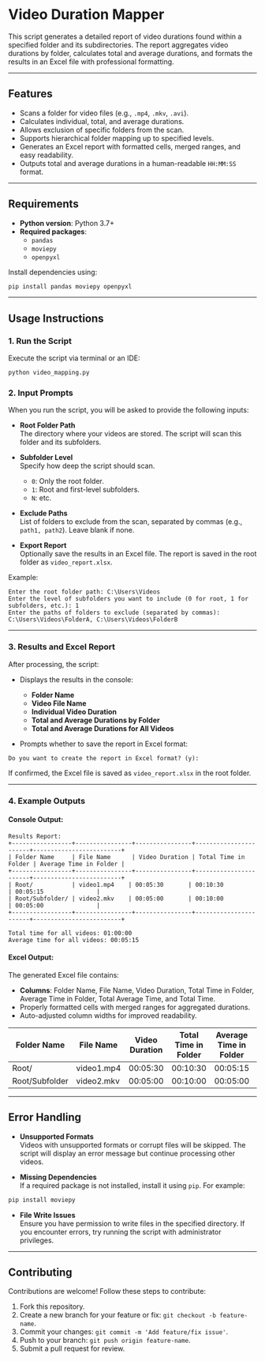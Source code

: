 # Video Duration Mapper

This script generates a detailed report of video durations found within a specified folder and its subdirectories. The report aggregates video durations by folder, calculates total and average durations, and formats the results in an Excel file with professional formatting.

---

## Features

- Scans a folder for video files (e.g., `.mp4`, `.mkv`, `.avi`).
- Calculates individual, total, and average durations.
- Allows exclusion of specific folders from the scan.
- Supports hierarchical folder mapping up to specified levels.
- Generates an Excel report with formatted cells, merged ranges, and easy readability.
- Outputs total and average durations in a human-readable `HH:MM:SS` format.

---

## Requirements

- **Python version**: Python 3.7+
- **Required packages**:
  - `pandas`
  - `moviepy`
  - `openpyxl`

Install dependencies using:
```bash
pip install pandas moviepy openpyxl
```

---

## Usage Instructions

### 1. Run the Script
Execute the script via terminal or an IDE:
```bash
python video_mapping.py
```

### 2. Input Prompts
When you run the script, you will be asked to provide the following inputs:

- **Root Folder Path**  
  The directory where your videos are stored. The script will scan this folder and its subfolders.

- **Subfolder Level**  
  Specify how deep the script should scan.  
  - `0`: Only the root folder.  
  - `1`: Root and first-level subfolders. 
  - `N`: etc. 

- **Exclude Paths**  
  List of folders to exclude from the scan, separated by commas (e.g., `path1, path2`). Leave blank if none.

- **Export Report**  
  Optionally save the results in an Excel file. The report is saved in the root folder as `video_report.xlsx`.

Example:
```plaintext
Enter the root folder path: C:\Users\Videos
Enter the level of subfolders you want to include (0 for root, 1 for subfolders, etc.): 1
Enter the paths of folders to exclude (separated by commas): C:\Users\Videos\FolderA, C:\Users\Videos\FolderB
```

---

### 3. Results and Excel Report
After processing, the script:
- Displays the results in the console:
  - **Folder Name**
  - **Video File Name**
  - **Individual Video Duration**
  - **Total and Average Durations by Folder**
  - **Total and Average Durations for All Videos**
  
- Prompts whether to save the report in Excel format:
```plaintext
Do you want to create the report in Excel format? (y):
```

If confirmed, the Excel file is saved as `video_report.xlsx` in the root folder.

---

### 4. Example Outputs

#### Console Output:
```plaintext
Results Report:
+-----------------+----------------+----------------+-----------------------+-------------------------+
| Folder Name     | File Name      | Video Duration | Total Time in Folder | Average Time in Folder |
+-----------------+----------------+----------------+-----------------------+-------------------------+
| Root/           | video1.mp4    | 00:05:30       | 00:10:30             | 00:05:15               |
| Root/Subfolder/ | video2.mkv    | 00:05:00       | 00:10:00             | 00:05:00               |
+-----------------+----------------+----------------+-----------------------+-------------------------+

Total time for all videos: 01:00:00
Average time for all videos: 00:05:15
```

#### Excel Output:
The generated Excel file contains:
- **Columns**: Folder Name, File Name, Video Duration, Total Time in Folder, Average Time in Folder, Total Average Time, and Total Time.
- Properly formatted cells with merged ranges for aggregated durations.
- Auto-adjusted column widths for improved readability.

| Folder Name    | File Name         | Video Duration | Total Time in Folder | Average Time in Folder | Total Average Time | Total Time   |
|----------------|-------------------|----------------|-----------------------|-------------------------|--------------------|--------------|
| Root/          | video1.mp4       | 00:05:30       | 00:10:30             | 00:05:15               | 00:05:15           | 01:00:00     |
| Root/Subfolder | video2.mkv       | 00:05:00       | 00:10:00             | 00:05:00               | 00:05:15           | 01:00:00     |

---

## Error Handling

- **Unsupported Formats**  
  Videos with unsupported formats or corrupt files will be skipped. The script will display an error message but continue processing other videos.

- **Missing Dependencies**  
  If a required package is not installed, install it using `pip`. For example:
```bash
pip install moviepy
```

- **File Write Issues**  
  Ensure you have permission to write files in the specified directory. If you encounter errors, try running the script with administrator privileges.

---

## Contributing

Contributions are welcome! Follow these steps to contribute:
1. Fork this repository.
2. Create a new branch for your feature or fix: `git checkout -b feature-name`.
3. Commit your changes: `git commit -m 'Add feature/fix issue'`.
4. Push to your branch: `git push origin feature-name`.
5. Submit a pull request for review.
